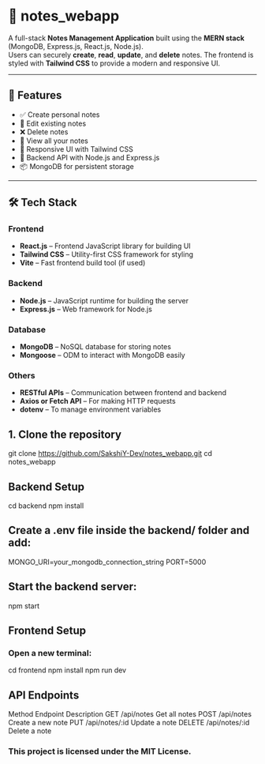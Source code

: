 # 📝 notes_webapp

A full-stack **Notes Management Application** built using the **MERN stack** (MongoDB, Express.js, React.js, Node.js).  
Users can securely **create**, **read**, **update**, and **delete** notes. The frontend is styled with **Tailwind CSS** to provide a modern and responsive UI.

---

## 🚀 Features

- ✅ Create personal notes
- 📝 Edit existing notes
- ❌ Delete notes
- 👀 View all your notes
- 🎨 Responsive UI with Tailwind CSS
- 🔐 Backend API with Node.js and Express.js
- 📦 MongoDB for persistent storage

---

## 🛠️ Tech Stack
### Frontend
- **React.js** – Frontend JavaScript library for building UI
- **Tailwind CSS** – Utility-first CSS framework for styling
- **Vite** – Fast frontend build tool (if used)

### Backend
- **Node.js** – JavaScript runtime for building the server
- **Express.js** – Web framework for Node.js

### Database
- **MongoDB** – NoSQL database for storing notes
- **Mongoose** – ODM to interact with MongoDB easily

### Others
- **RESTful APIs** – Communication between frontend and backend
- **Axios or Fetch API** – For making HTTP requests
- **dotenv** – To manage environment variables


## 1. Clone the repository

git clone https://github.com/SakshiY-Dev/notes_webapp.git
cd notes_webapp

## Backend Setup
cd backend
npm install

## Create a .env file inside the backend/ folder and add:

MONGO_URI=your_mongodb_connection_string
PORT=5000

## Start the backend server:
npm start


## Frontend Setup
### Open a new terminal:
cd frontend
npm install
npm run dev

## API Endpoints 
Method	  Endpoint	       Description
GET	     /api/notes	        Get all notes
POST	   /api/notes	        Create a new note
PUT	     /api/notes/:id 	  Update a note
DELETE   /api/notes/:id	    Delete a note

### This project is licensed under the MIT License.




